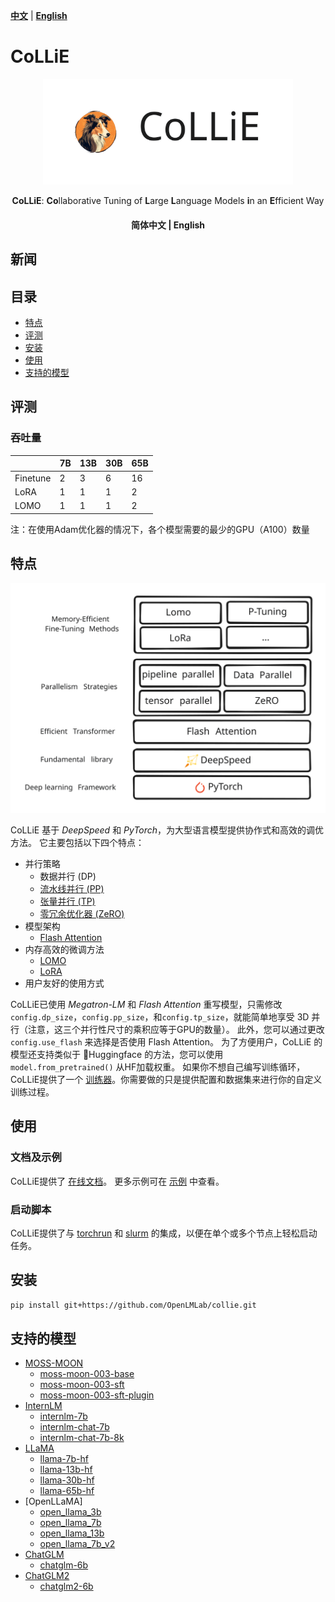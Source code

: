 [**中文**](./README.md) | [**English**](./README_EN.md)

# CoLLiE
<div align="center">
 <img src="docs/assets/images/collie_icon.svg" width="400px">

**CoLLiE**: **Co**llaborative Tuning of **L**arge **L**anguage Models **i**n an **E**fficient Way

<h4 align="center">
  <p>
    <a>简体中文</a> |
    <a>English</a>
  </p>
</h4>

</div>

## 新闻

## 目录
- [特点](#特点)
- [评测](#评测)
- [安装](#安装)
- [使用](#使用)
- [支持的模型](#支持的模型)

## 评测
### 吞吐量
|            | 7B   | 13B  | 30B  | 65B  |
| ---------- | ---- | ---- | ---- | ---- |
| Finetune   | 2    | 3    | 6    | 16   |
| LoRA       | 1    | 1    | 1    | 2    |
| LOMO       | 1    | 1    | 1    | 2    |

注：在使用Adam优化器的情况下，各个模型需要的最少的GPU（A100）数量

## 特点
<div align="center">
    <img src="docs/assets/images/features.svg" width="800px">
</div>

CoLLiE 基于 *DeepSpeed* 和 *PyTorch*，为大型语言模型提供协作式和高效的调优方法。
它主要包括以下四个特点：
- 并行策略
  - 数据并行 (DP)
  - [流水线并行 (PP)](https://arxiv.org/pdf/1811.06965.pdf)
  - [张量并行 (TP)](https://arxiv.org/pdf/2104.04473.pdf)
  - [零冗余优化器 (ZeRO)](https://arxiv.org/pdf/1910.02054.pdf)
- 模型架构
  - [Flash Attention](https://arxiv.org/pdf/2205.14135.pdf)
- 内存高效的微调方法
  - [LOMO](https://arxiv.org/pdf/2306.09782.pdf)
  - [LoRA](https://arxiv.org/pdf/2106.09685.pdf)
- 用户友好的使用方式

CoLLiE已使用 *Megatron-LM* 和 *Flash Attention* 重写模型，只需修改 ```config.dp_size```，```config.pp_size```，和```config.tp_size```，就能简单地享受 3D 并行（注意，这三个并行性尺寸的乘积应等于GPU的数量）。
此外，您可以通过更改 ```config.use_flash``` 来选择是否使用 Flash Attention。
为了方便用户，CoLLiE 的模型还支持类似于 🤗Huggingface 的方法，您可以使用 ```model.from_pretrained()``` 从HF加载权重。
如果你不想自己编写训练循环，CoLLiE提供了一个 [训练器](collie/trainer/trainer.py)。你需要做的只是提供配置和数据集来进行你的自定义训练过程。

## 使用

### 文档及示例
CoLLiE提供了 [在线文档](https://openlmlab-collie.readthedocs.io/zh_CN/latest/)。 更多示例可在 [示例](examples) 中查看。

### 启动脚本
CoLLiE提供了与 [torchrun](https://pytorch.org/docs/stable/elastic/run.html) 和 [slurm](https://github.com/SchedMD/slurm) 的集成，以便在单个或多个节点上轻松启动任务。

## 安装
```bash
pip install git+https://github.com/OpenLMLab/collie.git
```

## 支持的模型

- [MOSS-MOON](https://github.com/OpenLMLab/MOSS)
    - [moss-moon-003-base](https://huggingface.co/fnlp/moss-moon-003-base)
    - [moss-moon-003-sft](https://huggingface.co/fnlp/moss-moon-003-sft)
    - [moss-moon-003-sft-plugin](https://huggingface.co/fnlp/moss-moon-003-sft-plugin)
- [InternLM](https://github.com/InternLM/InternLM)
    - [internlm-7b](https://huggingface.co/internlm/internlm-7b)
    - [internlm-chat-7b](https://huggingface.co/internlm/internlm-chat-7b)
    - [internlm-chat-7b-8k](https://huggingface.co/internlm/internlm-chat-7b-8k)
- [LLaMA](https://github.com/facebookresearch/llama)
    - [llama-7b-hf](https://huggingface.co/decapoda-research/llama-7b-hf)
    - [llama-13b-hf](https://huggingface.co/decapoda-research/llama-13b-hf)
    - [llama-30b-hf](https://huggingface.co/decapoda-research/llama-30b-hf)
    - [llama-65b-hf](https://huggingface.co/decapoda-research/llama-65b-hf)
- [OpenLLaMA]
    - [open_llama_3b](https://huggingface.co/openlm-research/open_llama_3b)
    - [open_llama_7b](https://huggingface.co/openlm-research/open_llama_7b)
    - [open_llama_13b](https://huggingface.co/openlm-research/open_llama_13b)
    - [open_llama_7b_v2](https://huggingface.co/openlm-research/open_llama_7b_v2)
- [ChatGLM](https://github.com/THUDM/ChatGLM-6B)
    - [chatglm-6b](https://huggingface.co/THUDM/chatglm-6b)
- [ChatGLM2](https://github.com/THUDM/ChatGLM2-6B)
    - [chatglm2-6b](https://huggingface.co/THUDM/chatglm2-6b)
